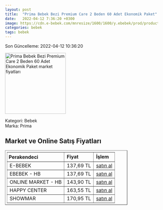 ```yaml
---
layout: post
title:  "Prima Bebek Bezi Premium Care 2 Beden 60 Adet Ekonomik Paket"
date:   2022-04-12 7:36:20 +0300
image: https://cdn.e-bebek.com/mnresize/1600/1600/y.ebebek/prod/productImage/8001841742236_3.jpg
categories: bebek
tags: bebek
---
```


Son Güncelleme: 2022-04-12 10:36:20

<img src="https://cdn.e-bebek.com/mnresize/1600/1600/y.ebebek/prod/productImage/8001841742236_3.jpg" width="200" alt="Prima Bebek Bezi Premium Care 2 Beden 60 Adet Ekonomik Paket market fiyatları" />

Kategori: Bebek
<br />
Marka: Prima

<h2>Market ve Online Satış Fiyatları</h2>

<table border="1" style="padding: 5px;width:80%;">
  <tr>
    <td style="padding: 5px;"><strong>Perakendeci</strong></td>
    <td><strong>Fiyat</strong></td>
    <td><strong>İşlem</strong></td>
  </tr>
  <tr>
              <td title="E-Bebek">E-BEBEK</td>
              <td>137,69 TL</td>
              <td><a title="E-Bebek" target="_blank" href="https://www.e-bebek.com/prima-bebek-bezi-premium-care-2-beden-mini-ekonomik-paket-4-8-kg-60-adet-p-pri-2236/">satın al</a></td>
            </tr><tr>
              <td title="Hepsiburada/ebebek Mağazası">EBEBEK - HB</td>
              <td>137,69 TL</td>
              <td><a title="Hepsiburada/ebebek Mağazası" target="_blank" href="https://www.hepsiburada.com/prima-bebek-bezi-premium-care-2-beden-60-adet-ekonomik-paket-p-HBV00000RFTB7?magaza=ebebek">satın al</a></td>
            </tr><tr>
              <td title="Hepsiburada/Online Market Mağazası">ONLINE MARKET - HB</td>
              <td>143,90 TL</td>
              <td><a title="Hepsiburada/Online Market Mağazası" target="_blank" href="https://www.hepsiburada.com/prima-bebek-bezi-premium-care-2-beden-60-adet-ekonomik-paket-p-HBV00000RFTB7?magaza=Online%20Market">satın al</a></td>
            </tr><tr>
              <td title="Happy Center">HAPPY CENTER</td>
              <td>163,55 TL</td>
              <td><a title="Happy Center" target="_blank" href="https://www.happycenter.com.tr/Prima_Premium_Care_Jumbo_Mini_90_Li">satın al</a></td>
            </tr><tr>
              <td title="Showmar">SHOWMAR</td>
              <td>170,95 TL</td>
              <td><a title="Showmar" target="_blank" href="https://www.showmar.com.tr/urun/prima-premium-care-eko-2-beden-60li">satın al</a></td>
            </tr>
</table>
